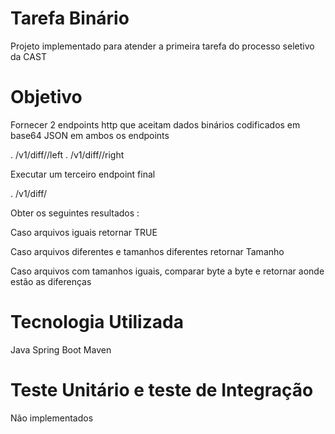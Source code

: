 # Tarefa Binário

Projeto implementado para atender a primeira tarefa do processo seletivo da CAST

# Objetivo

Fornecer 2 endpoints http que aceitam dados binários codificados em base64 JSON em ambos os endpoints

. <host>/v1/diff/<ID>/left 
. <host>/v1/diff/<ID>/right
  
Executar um terceiro endpoint final

. /v1/diff/ 

Obter os seguintes resultados :

Caso arquivos iguais retornar TRUE

Caso arquivos diferentes e tamanhos diferentes retornar Tamanho

Caso arquivos com tamanhos iguais, comparar byte a byte e retornar aonde estão as diferenças 


# Tecnologia Utilizada

Java Spring Boot
Maven

# Teste Unitário e teste de Integração

Não implementados
